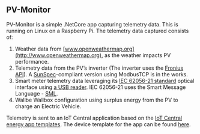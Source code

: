 ## PV-Monitor

PV-Monitor is a simple .NetCore app capturing telemetry data. This is running on Linux on a Raspberry Pi. The telemetry data captured consists of:

1. Weather data from [www.openweathermap.org](http://www.openweathermap.org), as the weather impacts PV performance.
2. Telemetry data from the PV’s inverter (The inverter uses the [Fronius API](https://www.fronius.com/en/photovoltaics/products/all-products/system-monitoring/open-interfaces/fronius-solar-api-json-)). A [SunSpec](https://sunspec.org)-compliant version using ModbusTCP is in the works.
3. Smart meter telemetry data leveraging its [IEC 62056-21 standard](https://en.wikipedia.org/wiki/IEC_62056) optical interface using [a USB reader](https://shop.weidmann-elektronik.de/index.php?page=product&info=24). IEC 62056-21 uses the Smart Message Language - [SML](https://wiki.wireshark.org/SML).
4. Wallbe Wallbox configuration using surplus energy from the PV to charge an Electric Vehicle.

Telemetry is sent to an IoT Central application based on the [IoT Central energy app templates](https://apps.azureiotcentral.com/build/energy).
The device template for the app can be found [here](./PV-Monitor.json).
